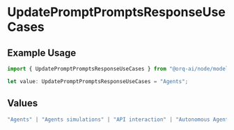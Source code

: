 # UpdatePromptPromptsResponseUseCases

## Example Usage

```typescript
import { UpdatePromptPromptsResponseUseCases } from "@orq-ai/node/models/operations";

let value: UpdatePromptPromptsResponseUseCases = "Agents";
```

## Values

```typescript
"Agents" | "Agents simulations" | "API interaction" | "Autonomous Agents" | "Chatbots" | "Classification" | "Code understanding" | "Code writing" | "Documents QA" | "Conversation" | "Extraction" | "Multi-modal" | "Self-checking" | "SQL" | "Summarization" | "Tagging"
```